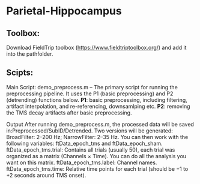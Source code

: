 # Parietal-Hippocampus

## Toolbox: 
Download FieldTrip toolbox (https://www.fieldtriptoolbox.org/) and add it into the pathfolder.

## Scipts: 
Main Script:
demo_preprocess.m – The primary script for running the preprocessing pipeline. It uses the P1 (basic preprocessing) and P2 (detrending) functions below.
**P1**: basic preprocessing, including filtering, artifact interpolation, and re-referencing, downsamlping etc.
**P2**: removing the TMS decay artifacts after basic preprocessing.
 
Output
After running demo_preprocess.m, the processed data will be saved in:Preprocessed/SubID/Detrended. Two versions will be generated: BroadFilter: 2–200 Hz; NarrowFilter: 2–35 Hz.
You can then work with the following variables: ftData_epoch_tms and ftData_epoch_sham.
ftData_epoch_tms.trial: Contains all trials (usually 50), each trial was organized as a matrix (Channels × Time). You can do all the analysis you want on this matrix.
ftData_epoch_tms.label: Channel names.
ftData_epoch_tms.time: Relative time points for each trial (should be −1 to +2 seconds around TMS onset).
